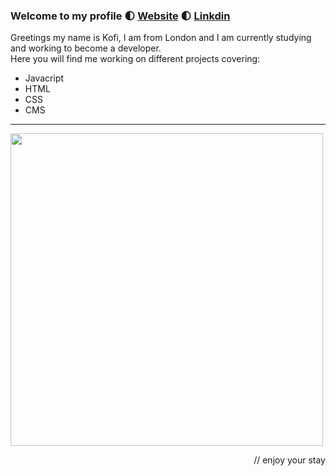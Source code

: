 ### Welcome to my profile :first_quarter_moon: [Website](https://kofib.netlify.app/) 🌓 [Linkdin](https://www.linkedin.com/in/kofi/)
Greetings my name is Kofi, I am from London and I am currently studying and working to become a developer.\
Here you will find me working on different projects covering:


- Javacript
- HTML
- CSS
- CMS

---

<p float="left">
<!--   <img src="https://upload.wikimedia.org/wikipedia/commons/a/ab/Logo-ubuntu_cof-orange-hex.svg" width="65" />
  <img src="https://upload.wikimedia.org/wikipedia/commons/1/1f/Python_logo_01.svg" width="80" /> 
  <img src="https://swimburger.net/media/fbqnp2ie/azure.svg" width="70" /> -->
  <img src="https://thegeeksarena.com/version/2020/06/front-end-technologies.png" width="500px"
</p>

<p align="right">
    // enjoy your stay
</p>

<!--
IMAGE SIZE - <img src="https://upload.wikimedia.org/wikipedia/commons/a/ab/Logo-ubuntu_cof-orange-hex.svg" width="200">
RIGHT ALIGNMENT - <img align="right" width="100" height="100" src="https://upload.wikimedia.org/wikipedia/commons/1/1f/Python_logo_01.svg">
<img src = "https://swimburger.net/media/fbqnp2ie/azure.svg" width ="200" /> <img src = "https://upload.wikimedia.org/wikipedia/commons/1/1f/Python_logo_01.svg" width ="250" />

**Kofi2g/Kofi2g** is a ✨ _special_ ✨ repository because its `README.md` (this file) appears on your GitHub profile.

Here are some ideas to get you started:

- 🔭 I’m currently working on ...
- 🌱 I’m currently learning ...
- 👯 I’m looking to collaborate on ...
- 🤔 I’m looking for help with ...
- 💬 Ask me about ...
- 📫 How to reach me: ...
- ⚡ Fun fact: ...
-->

